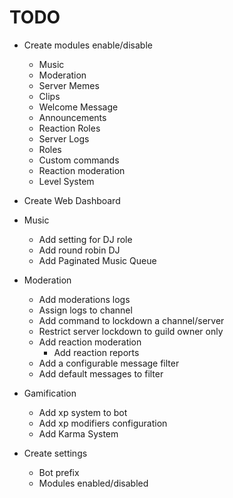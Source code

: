 # TODO

- Create modules enable/disable
	- Music
	- Moderation
	- Server Memes
	- Clips
	- Welcome Message
	- Announcements
	- Reaction Roles
	- Server Logs
	- Roles
	- Custom commands
	- Reaction moderation
	- Level System
- Create Web Dashboard

- Music
	- Add setting for DJ role
	- Add round robin DJ
	- Add Paginated Music Queue
- Moderation
	- Add moderations logs
	- Assign logs to channel
	- Add command to lockdown a channel/server
	- Restrict server lockdown to guild owner only
	- Add reaction moderation
		- Add reaction reports
	- Add a configurable message filter
	- Add default messages to filter
- Gamification
	- Add xp system to bot
	- Add xp modifiers configuration
	- Add Karma System
- Create settings
	- Bot prefix
	- Modules enabled/disabled